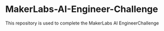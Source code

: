 # MakerLabs-AI-Engineer-Challenge
This repository is used to complete the MakerLabs AI EngineerChallenge
